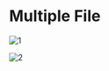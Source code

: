 # Multiple File
![1](../public//images/Screenshot%202025-04-05%20213151.png)

![2](../public//images/Screenshot%202025-04-05%20213638.png)
